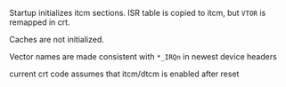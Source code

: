 Startup initializes itcm sections. 
ISR table is copied to itcm, but `VTOR` is remapped in crt.

Caches are not initialized.

Vector names are made consistent with `*_IRQn` in newest device headers


current crt code assumes that itcm/dtcm is enabled after reset